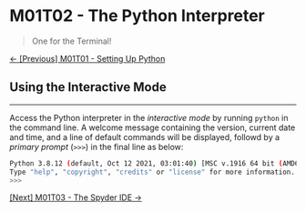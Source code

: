 # M01T02 - The Python Interpreter

> One for the Terminal!

[&#8592; \[Previous\] M01T01 - Setting Up Python](./m01t01-setting-up-python.md)

## Using the Interactive Mode
---

Access the Python interpreter in the *interactive mode* by running `python` in the command line. 
A welcome message containing the version, current date and time, and a line of default commands will be displayed, followd by a *primary prompt* (`>>>`) in the final line as below:

```bash
Python 3.8.12 (default, Oct 12 2021, 03:01:40) [MSC v.1916 64 bit (AMD64)] :: Anaconda, Inc. on win32
Type "help", "copyright", "credits" or "license" for more information.
>>>
```

[\[Next\] M01T03 - The Spyder IDE &#8594;](./m01t03-the-spyder-ide.md)
